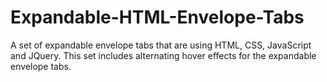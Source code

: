 # Expandable-HTML-Envelope-Tabs
A set of expandable envelope tabs that are using HTML, CSS, JavaScript and JQuery. This set includes alternating hover effects for the expandable envelope tabs. 

